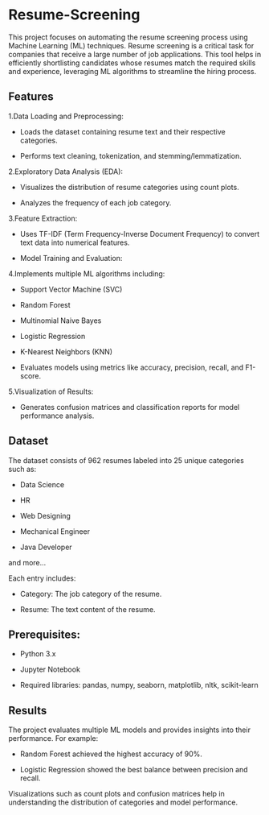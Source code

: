 # Resume-Screening

This project focuses on automating the resume screening process using Machine Learning (ML) techniques. Resume screening is a critical task for companies that receive a large number of job applications. This tool helps in efficiently shortlisting candidates whose resumes match the required skills and experience, leveraging ML algorithms to streamline the hiring process.

## Features

1.Data Loading and Preprocessing:

- Loads the dataset containing resume text and their respective categories.

- Performs text cleaning, tokenization, and stemming/lemmatization.

2.Exploratory Data Analysis (EDA):

- Visualizes the distribution of resume categories using count plots.

- Analyzes the frequency of each job category.

3.Feature Extraction:

- Uses TF-IDF (Term Frequency-Inverse Document Frequency) to convert text data into numerical features.

- Model Training and Evaluation:

4.Implements multiple ML algorithms including:

- Support Vector Machine (SVC)

- Random Forest

- Multinomial Naive Bayes

- Logistic Regression

- K-Nearest Neighbors (KNN)

- Evaluates models using metrics like accuracy, precision, recall, and F1-score.

5.Visualization of Results:

- Generates confusion matrices and classification reports for model performance analysis.

## Dataset
The dataset consists of 962 resumes labeled into 25 unique categories such as:

- Data Science

- HR

- Web Designing

- Mechanical Engineer

- Java Developer

and more...

Each entry includes:

- Category: The job category of the resume.

- Resume: The text content of the resume.

## Prerequisites:
- Python 3.x

- Jupyter Notebook

- Required libraries: pandas, numpy, seaborn, matplotlib, nltk, scikit-learn

## Results
The project evaluates multiple ML models and provides insights into their performance. For example:

- Random Forest achieved the highest accuracy of 90%.

- Logistic Regression showed the best balance between precision and recall.

Visualizations such as count plots and confusion matrices help in understanding the distribution of categories and model performance.
